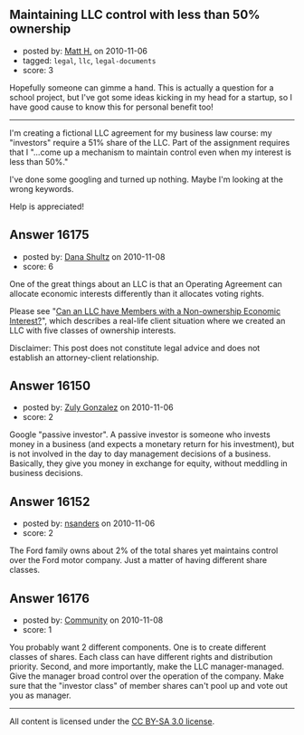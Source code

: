 ## Maintaining LLC control with less than 50% ownership

- posted by: [Matt H.](https://stackexchange.com/users/-1/5261-matt-h) on 2010-11-06
- tagged: `legal`, `llc`, `legal-documents`
- score: 3

Hopefully someone can gimme a hand.  This is actually a question for a school project, but I've got some ideas kicking in my head for a startup, so I have good cause to know this for personal benefit too!
***
I'm creating a fictional LLC agreement for my business law course: my "investors" require a 51% share of the LLC.  Part of the assignment requires that I "...come up a mechanism to maintain control even when my interest is less than 50%."

I've done some googling and turned up nothing.  Maybe I'm looking at the wrong keywords.  

Help is appreciated!



## Answer 16175

- posted by: [Dana Shultz](https://stackexchange.com/users/-1/1841-dana-shultz) on 2010-11-08
- score: 6

<p>One of the great things about an LLC is that an Operating Agreement can allocate economic interests differently than it allocates voting rights.</p>

<p>Please see "<a href="http://dana.sh/c0iMJM" rel="nofollow">Can an LLC have Members with a Non-ownership Economic Interest?</a>", which describes a real-life client situation where we created an LLC with five classes of ownership interests.</p>

<p>Disclaimer: This post does not constitute legal advice and does not establish an attorney-client relationship.</p>



## Answer 16150

- posted by: [Zuly Gonzalez](https://stackexchange.com/users/-1/2692-zuly-gonzalez) on 2010-11-06
- score: 2

Google "passive investor". A passive investor is someone who invests money in a business (and expects a monetary return for his investment), but is not involved in the day to day management decisions of a business. Basically, they give you money in exchange for equity, without meddling in business decisions.


## Answer 16152

- posted by: [nsanders](https://stackexchange.com/users/-1/5262-nsanders) on 2010-11-06
- score: 2

The Ford family owns about 2% of the total shares yet maintains control over the Ford motor company.  Just a matter of having different share classes.


## Answer 16176

- posted by: [Community](https://stackexchange.com/users/-1/-1-community) on 2010-11-08
- score: 1

You probably want 2 different components. One is to create different classes of shares. Each class can have different rights and distribution priority. Second, and more importantly, make the LLC manager-managed. Give the manager broad control over the operation of the company. Make sure that the "investor class" of member shares can't pool up and vote out you as manager.



---

All content is licensed under the [CC BY-SA 3.0 license](https://creativecommons.org/licenses/by-sa/3.0/).
